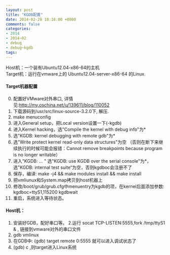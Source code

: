 ```yaml
---
layout: post
title: "KGDB配置"
date: 2014-02-28 18:18:00 +0800
comments: false
categories:
- 2014
- 2014~02
- debug
- debug~kgdb
tags:
---
```

Host机：一个装有Ubuntu12.04-x86-64的主机  
Target机：运行在vmware上的 Ubuntu12.04-server-x86-64 的Linux.

#### Target机器配置
0. 配置好VMware对外串口, 详情见:http://my.oschina.net/u/139611/blog/110052
1. 下载源码到/usr/src/linux-source-3.2.0下, 解压.
2. make menuconfig
3. 进入General setup，把Local version设置一下(-kgdb)
4. 进入Kernel hacking，选"Compile the kernel with debug info"为*
5. 选"KGDB: kernel debugging with remote gdb"为*
6. 选"Write protect kernel read-only data structures"为空 （否则在断下来继续执行的时候可能会报错：Cannot remove breakpoints because program is no longer writable）
7. 进入"KGDB: ... " 选"KGDB: use KGDB over the serial console"为*，选"KGDB: internal test suite“为空，否则kgdboc会注册不了
7. 保存，编译: make -j4 && make modules install && make install
8. 把vmliunux和System.map拷贝到host机器上
9. 修改/boot/grub/grub.cfg中menuentry为kgdb的项，在kernel后面添加参数: kgdboc=ttyS1,115200 kgdbwait
10. 重启，系统进入等待状态。

#### Host机：
1. 安装好GDB，配好串口等。
2.运行 socat TCP-LISTEN:5555,fork /tmp/ttyS1 & , 链接到vmware对外的串口文件
2. gdb vmlinux
3. 在GDB中:
(gdb) target remote 0:5555
 就可以进入调试状态了
4. (gdb) c ,则target进入Linux系统 


